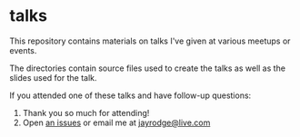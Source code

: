 # talks

This repository contains materials on talks I've given at various meetups or events.

The directories contain source files used to create the talks as well as the slides used for the talk.

If you attended one of these talks and have follow-up questions:

1. Thank you so much for attending!
2. Open [an issues](https://github.com/jayrodge/talks/issues) or email me at jayrodge@live.com

